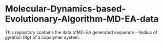 # Molecular-Dynamics-based-Evolutionary-Algorithm-MD-EA-data
This repository contains the data ofMD-EA generated sequence - Radius of gyration (Rg) of a copolymer system.
